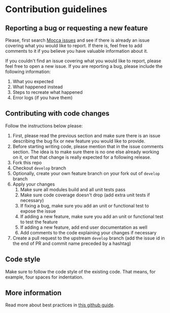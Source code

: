 
# Contribution guidelines

## Reporting a bug or requesting a new feature

Please, first search [Mocca issues](https://github.com/paypal/mocca/issues) and see if there is already an issue covering what you would like to report. If there is, feel free to add comments to it if you believe you have valuable information about it.

If you couldn't find an issue covering what you would like to report, please feel free to open a new issue. If you are reporting a bug, please include the following information:

1. What you expected
1. What happened instead
1. Steps to recreate what happened
1. Error logs (if you have them)

## Contributing with code changes

Follow the instructions below please:

1. First, please read the previous section and make sure there is an issue describing the bug fix or new feature you would like to provide.
1. Before starting writing code, please mention that in the issue comments section. The idea is to make sure there is no one else already working on it, or that that change is really expected for a following release.
1. Fork this repo
1. Checkout `develop` branch
1. Optionally, create your own feature branch on your fork out of `develop` branch
1. Apply your changes
    1. Make sure all modules build and all unit tests pass
    1. Make sure code coverage doesn't drop (add extra unit tests if necessary)
    1. If fixing a bug, make sure you add an unit or functional test to expose the issue
    1. If adding a new feature, make sure you add an unit or functional test to test the feature
    1. If adding a new feature, add end user documentation as well
    1. Add comments to the code explaining your changes if necessary
1. Create a pull request to the upstream `develop` branch (add the issue id in the end of PR and commit name preceded by a hashtag)

## Code style
Make sure to follow the code style of the existing code. That means, for example, four spaces for indentation.

## More information
Read more about best practices in [this github guide](https://guides.github.com/activities/contributing-to-open-source/).
